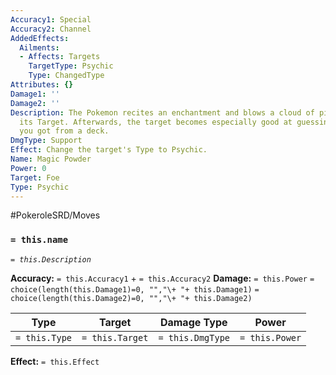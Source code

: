 ```yaml
---
Accuracy1: Special
Accuracy2: Channel
AddedEffects:
  Ailments:
  - Affects: Targets
    TargetType: Psychic
    Type: ChangedType
Attributes: {}
Damage1: ''
Damage2: ''
Description: The Pokemon recites an enchantment and blows a cloud of pink dust on
  its Target. Afterwards, the target becomes especially good at guessing which card
  you got from a deck.
DmgType: Support
Effect: Change the target's Type to Psychic.
Name: Magic Powder
Power: 0
Target: Foe
Type: Psychic
---
```


#PokeroleSRD/Moves

### `= this.name` 
*`= this.Description`*

**Accuracy:** `= this.Accuracy1` + `= this.Accuracy2`
**Damage:** `= this.Power` `= choice(length(this.Damage1)=0, "","\+ "+ this.Damage1)` `= choice(length(this.Damage2)=0, "","\+ "+ this.Damage2)`

| Type          | Target          | Damage Type          | Power          |
| ------------- | --------------- | ---------------- | -------------- |
| `= this.Type` | `= this.Target` | `= this.DmgType` | `= this.Power` | 

**Effect:** `= this.Effect`